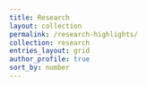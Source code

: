 ```yaml
---
title: Research
layout: collection
permalink: /research-highlights/
collection: research
entries_layout: grid
author_profile: true
sort_by: number
---
```

